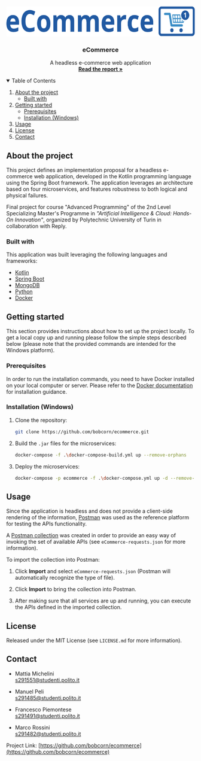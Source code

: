 <!-- PROJECT LOGO -->
<br />
<p align="center">
  <a href="https://github.com/bobcorn/ecommerce">
    <img src="https://github.com/bobcorn/ecommerce/blob/master/docs/images/ecommerce_logo.png" alt="Logo" width="600" height="80">
  </a>

<h3 align="center">eCommerce</h3>

  <p align="center">
    A headless e-commerce web application
    <br />
    <a href="https://github.com/bobcorn/ecommerce/blob/master/docs/Report.pdf"><strong>Read the report »</strong></a>
  </p>
</p>

<!-- TABLE OF CONTENTS -->
<details open="open">
  <summary>Table of Contents</summary>
  <ol>
    <li>
      <a href="#about-the-project">About the project</a>
      <ul>
        <li><a href="#built-with">Built with</a></li>
      </ul>
    </li>
    <li>
      <a href="#getting-started">Getting started</a>
      <ul>
        <li><a href="#prerequisites">Prerequisites</a></li>
        <li><a href="#installation-windows">Installation (Windows)</a></li>
      </ul>
    </li>
    <li><a href="#usage">Usage</a></li>
    <li><a href="#license">License</a></li>
    <li><a href="#contact">Contact</a></li>
  </ol>
</details>

<!-- ABOUT THE PROJECT -->

## About the project

This project defines an implementation proposal for a headless e-commerce web application, developed in the Kotlin
programming language using the Spring Boot framework. The application leverages an architecture based on four
microservices, and features robustness to both logical and physical failures.

Final project for course "Advanced Programming" of the 2nd Level Specializing Master's Programme in *"Artificial Intelligence & Cloud: Hands-On Innovation"*, organized by Polytechnic University of Turin in collaboration with Reply.

### Built with

This application was built leveraging the following languages and frameworks:

* [Kotlin](https://kotlinlang.org/)
* [Spring Boot](https://spring.io/projects/spring-boot)
* [MongoDB](https://www.mongodb.com/)
* [Python](https://www.python.org/)
* [Docker](https://www.docker.com/)

<!-- GETTING STARTED -->

## Getting started

This section provides instructions about how to set up the project locally. To get a local copy up and running please
follow the simple steps described below (please note that the provided commands are intended for the Windows platform).

### Prerequisites

In order to run the installation commands, you need to have Docker installed on your local computer or server. Please
refer to the [Docker documentation](https://docs.docker.com/get-docker/) for installation guidance.

### Installation (Windows)

1. Clone the repository:
   ```bash
   git clone https://github.com/bobcorn/ecommerce.git
   ```
2. Build the `.jar` files for the microservices:
   ```bash
   docker-compose -f .\docker-compose-build.yml up --remove-orphans
   ```
3. Deploy the microservices:
   ```bash
   docker-compose -p ecommerce -f .\docker-compose.yml up -d --remove-orphans
   ```

<!-- USAGE EXAMPLES -->

## Usage

Since the application is headless and does not provide a client-side rendering of the  information,
[Postman](https://www.postman.com/) was used as the reference platform for testing the APIs functionality.

A [Postman collection](https://www.postman.com/collection/) was created in order to provide an easy way of invoking
the set of available APIs (see `eCommerce-requests.json` for more information).

To import the collection into Postman:

1. Click **Import** and select `eCommerce-requests.json` (Postman will automatically recognize the type of file).
    
2. Click **Import** to bring the collection into Postman.

3. After making sure that all services are up and running, you can execute the APIs defined in the imported collection.

<!-- LICENSE -->

## License

Released under the MIT License (see `LICENSE.md` for more information).

<!-- CONTACT -->

## Contact

* Mattia Michelini\
  [s291551@studenti.polito.it](mailto:s291551@studenti.polito.it)


* Manuel Peli\
  [s291485@studenti.polito.it](mailto:s291485@studenti.polito.it)


* Francesco Piemontese\
  [s291491@studenti.polito.it](mailto:s291491@studenti.polito.it)


* Marco Rossini\
  [s291482@studenti.polito.it](mailto:s291482@studenti.polito.it)

Project Link: [https://github.com/bobcorn/ecommerce](https://github.com/bobcorn/ecommerce)
